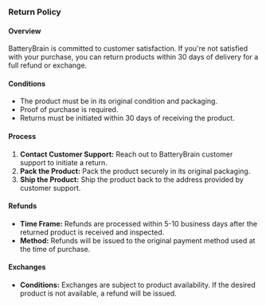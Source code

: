 ### Return Policy

#### Overview
BatteryBrain is committed to customer satisfaction. If you're not satisfied with your purchase, you can return products within 30 days of delivery for a full refund or exchange.

#### Conditions

- The product must be in its original condition and packaging.
- Proof of purchase is required.
- Returns must be initiated within 30 days of receiving the product.

#### Process

1. **Contact Customer Support:** Reach out to BatteryBrain customer support to initiate a return.
2. **Pack the Product:** Pack the product securely in its original packaging.
3. **Ship the Product:** Ship the product back to the address provided by customer support.

#### Refunds

- **Time Frame:** Refunds are processed within 5-10 business days after the returned product is received and inspected.
- **Method:** Refunds will be issued to the original payment method used at the time of purchase.

#### Exchanges

- **Conditions:** Exchanges are subject to product availability. If the desired product is not available, a refund will be issued.